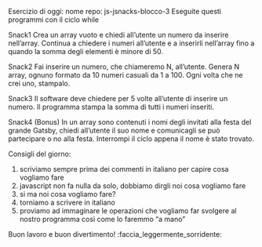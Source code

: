 Esercizio di oggi:
nome repo: js-jsnacks-blocco-3
Eseguite questi programmi con il ciclo while

Snack1
Crea un array vuoto e chiedi all’utente un numero da inserire nell’array. 
Continua a chiedere i numeri all’utente e a inserirli nell’array fino a quando la somma degli elementi è minore di 50.

Snack2
Fai inserire un numero, che chiameremo N, all’utente. 
Genera N array, ognuno formato da 10 numeri casuali da 1 a 100. 
Ogni volta che ne crei uno, stampalo.

Snack3
Il software deve chiedere per 5 volte all’utente di inserire un numero. 
Il programma stampa la somma di tutti i numeri inseriti.

Snack4 (Bonus)
In un array sono contenuti i nomi degli invitati alla festa del grande Gatsby, chiedi all’utente il suo nome e comunicagli se può partecipare o no alla festa. 
Interrompi il ciclo appena il nome è stato trovato.

Consigli del giorno:
1. scriviamo sempre prima dei commenti in italiano per capire cosa vogliamo fare
2. javascript non fa nulla da solo, dobbiamo dirgli noi cosa vogliamo fare
3. si ma noi cosa vogliamo fare?
4. torniamo a scrivere in italiano
5. proviamo ad immaginare le operazioni che vogliamo far svolgere al nostro programma così come lo faremmo “a mano”

Buon lavoro e buon divertimento! :faccia_leggermente_sorridente: